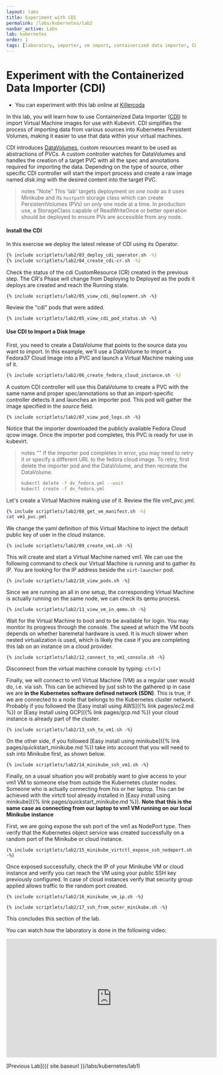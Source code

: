 ```yaml
---
layout: labs
title: Experiment with CDI
permalink: /labs/kubernetes/lab2
navbar_active: Labs
lab: kubernetes
order: 1
tags: [laboratory, importer, vm import, containerized data importer, CDI, lab]
---
```


# Experiment with the Containerized Data Importer (CDI)

- You can experiment with this lab online at [Killercoda](https://killercoda.com/kubevirt/scenario/kubevirt-cdi)

In this lab, you will learn how to use Containerized Data Importer ([CDI](https://github.com/kubevirt/containerized-data-importer)) to import Virtual Machine images for use with Kubevirt. CDI simplifies the process of importing data from various sources into Kubernetes Persistent Volumes, making it easier to use that data within your virtual machines.

CDI introduces [DataVolumes](https://github.com/kubevirt/containerized-data-importer/blob/main/doc/datavolumes.md), custom resources meant to be used as abstractions of PVCs. A custom controller watches for DataVolumes and handles the creation of a target PVC with all the spec and annotations required for importing the data. Depending on the type of source, other specific CDI controller will start the import process and create a raw image named _disk.img_ with the desired content into the target PVC.

> notes "Note"
> This 'lab' targets deployment on _one node_ as it uses Minikube and its `hostpath` storage class which can create PersistentVolumes (PVs) on only one node at a time. In production use, a StorageClass capable of ReadWriteOnce or better operation should be deployed to ensure PVs are accessible from any node.

#### Install the CDI

In this exercise we deploy the latest release of CDI using its Operator.

```bash
{% include scriptlets/lab2/03_deploy_cdi_operator.sh -%}
{% include scriptlets/lab2/04_create_cdi-cr.sh -%}
```

Check the status of the cdi CustomResource (CR) created in the previous step. The CR's Phase will change from Deploying to Deployed as the pods it deploys are created and reach the Running state.

```
{% include scriptlets/lab2/05_view_cdi_deployment.sh -%}
```

Review the "cdi" pods that were added.

```
{% include scriptlets/lab2/05_view_cdi_pod_status.sh -%}
```

#### Use CDI to Import a Disk Image

First, you need to create a DataVolume that points to the source data you want to import. In this example, we'll use a DataVolume to import a Fedora37 Cloud Image into a PVC and launch a Virtual Machine making use of it.

```bash
{% include scriptlets/lab2/06_create_fedora_cloud_instance.sh -%}
```

A custom CDI controller will use this DataVolume to create a PVC with the same name and proper spec/annotations so that an import-specific controller detects it and launches an importer pod. This pod will gather the image specified in the _source_ field.

```
{% include scriptlets/lab2/07_view_pod_logs.sh -%}
```

Notice that the importer downloaded the publicly available Fedora Cloud qcow image. Once the importer pod completes, this PVC is ready for use in kubevirt.

> notes ""
> If the importer pod completes in error, you may need to retry it or specify a different URL to the fedora cloud image. To retry, first delete the importer pod and the DataVolume, and then recreate the DataVolume.
>
>```bash
> kubectl delete -f dv_fedora.yml --wait
> kubectl create -f dv_fedora.yml
>```

Let's create a Virtual Machine making use of it. Review the file _vm1_pvc.yml_.

```bash
{% include scriptlets/lab2/08_get_vm_manifest.sh -%}
cat vm1_pvc.yml
```

We change the yaml definition of this Virtual Machine to inject the default public key of user in the cloud instance.

```
{% include scriptlets/lab2/09_create_vm1.sh -%}
```

This will create and start a Virtual Machine named vm1. We can use the following command to check our Virtual Machine is running and to gather its IP. You are looking for the IP address beside the `virt-launcher` pod.

```
{% include scriptlets/lab2/10_view_pods.sh -%}
```

Since we are running an all in one setup, the corresponding Virtual Machine is actually running on the same node, we can check its qemu process.

```
{% include scriptlets/lab2/11_view_vm_in_qemu.sh -%}
```

Wait for the Virtual Machine to boot and to be available for login. You may monitor its progress through the console. The speed at which the VM boots depends on whether baremetal hardware is used. It is much slower when nested virtualization is used, which is likely the case if you are completing this lab on an instance on a cloud provider.

```
{% include scriptlets/lab2/12_connect_to_vm1_console.sh -%}
```

Disconnect from the virtual machine console by typing: `ctrl+]`

Finally, we will connect to vm1 Virtual Machine (VM) as a regular user would do, i.e. via ssh. This can be achieved by just ssh to the gathered ip in case we are **in the Kubernetes software defined network (SDN)**. This is true, if we are connected to a node that belongs to the Kubernetes cluster network. Probably if you followed the [Easy install using AWS]({% link pages/ec2.md %}) or [Easy install using GCP]({% link pages/gcp.md %}) your cloud instance is already part of the cluster.

```
{% include scriptlets/lab2/13_ssh_to_vm1.sh -%}
```

On the other side, if you followed [Easy install using minikube]({% link pages/quickstart_minikube.md %}) take into account that you will need to ssh into Minikube first, as shown below.

```
{% include scriptlets/lab2/14_minikube_ssh_vm1.sh -%}
```

Finally, on a usual situation you will probably want to give access to your vm1 VM to someone else from outside the Kubernetes cluster nodes. Someone who is actually connecting from his or her laptop. This can be achieved with the virtctl tool already installed in [Easy install using minikube]({% link pages/quickstart_minikube.md %}). **Note that this is the same case as connecting from our laptop to vm1 VM running on our local Minikube instance**

First, we are going expose the ssh port of the vm1 as NodePort type. Then verify that the Kubernetes object service was created successfully on a random port of the Minikube or cloud instance.

```
{% include scriptlets/lab2/15_minikube_virtctl_expose_ssh_nodeport.sh -%}
```

Once exposed successfully, check the IP of your Minikube VM or cloud instance and verify you can reach the VM using your public SSH key previously configured. In case of cloud instances verify that security group applied allows traffic to the random port created.

```
{% include scriptlets/lab2/16_minikube_vm_ip.sh -%}
```

```
{% include scriptlets/lab2/17_ssh_from_outer_minikube.sh -%}
```

This concludes this section of the lab.

You can watch how the laboratory is done in the following video:

<iframe width="560" height="315" style="height: 315px" src="https://www.youtube.com/embed/ZHqcHbCxzYM" frameborder="0" allow="accelerometer; autoplay; encrypted-media; gyroscope; picture-in-picture" allowfullscreen></iframe>

[Previous Lab]({{ site.baseurl }}/labs/kubernetes/lab1)
